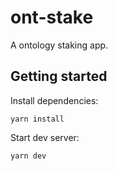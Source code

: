 # ont-stake
A ontology staking app.

## Getting started
Install dependencies:
```
yarn install
```

Start dev server:
```
yarn dev
```
